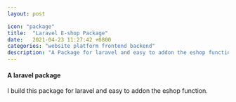 ```yaml
---
layout: post

icon: "package"
title:  "Laravel E-shop Package"
date:   2021-04-23 11:27:42 +0800
categories: "website platform frontend backend"
description: "A Package for laravel and easy to addon the eshop function"
---
```

#### A laravel package
I build this package for laravel and easy to addon the eshop function.